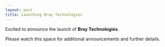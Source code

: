 ```yaml
---
layout: post
title: Launching Bray Technologies
---
```


Excited to announce the launch of **Bray Technologies**.

Please watch this space for additional announcements and further details.
